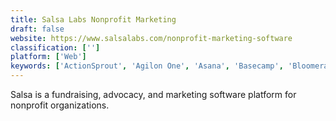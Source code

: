 ```yaml
---
title: Salsa Labs Nonprofit Marketing
draft: false 
website: https://www.salsalabs.com/nonprofit-marketing-software
classification: ['']
platform: ['Web']
keywords: ['ActionSprout', 'Agilon One', 'Asana', 'Basecamp', 'Bloomerang', 'Breeze', 'CFB Strategies', 'Causeview', 'Church community builder', 'Donor Tools', 'DonorPerfect', 'Eleo', 'Go Get Funding', 'Keela', 'Kindful', 'Merit', 'Salsa CRM', 'The City', 'The Raisers Edge', 'Thrinacia', 'iATS Brickwork']
---
```

Salsa is a fundraising, advocacy, and marketing software platform for nonprofit organizations.